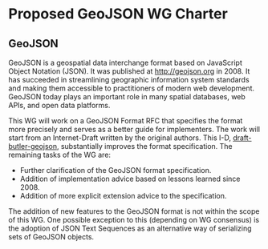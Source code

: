 Proposed GeoJSON WG Charter
===========================

GeoJSON
-------

GeoJSON is a geospatial data interchange format based on JavaScript Object
Notation (JSON). It was published at http://geojson.org in 2008. It has
succeeded in streamlining geographic information system standards and making
them accessible to practitioners of modern web development. GeoJSON today plays
an important role in many spatial databases, web APIs, and open data platforms.

This WG will work on a GeoJSON Format RFC that specifies the format more
precisely and serves as a better guide for implementers. The work will start
from an Internet-Draft written by the original authors. This I-D,
[draft-butler-geojson](https://tools.ietf.org/html/draft-butler-geojson),
substantially improves the format specification. The remaining tasks of the WG
are:

- Further clarification of the GeoJSON format specification.
- Addition of implementation advice based on lessons learned since 2008.
- Addition of more explicit extension advice to the specification.

The addition of new features to the GeoJSON format is not within the scope of
this WG. One possible exception to this (depending on WG consensus) is the
adoption of JSON Text Sequences as an alternative way of serializing sets of
GeoJSON objects.
